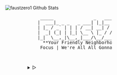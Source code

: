 <p align="center">
<img alt="faustzero1 Github Stats" src="https://github-readme-stats.vercel.app/api?username=faustzero1&show_icons=true&include_all_commits=true&hide_border=true&theme=midnight-purple">
</p>
  <p align="center">
    <pre>
                                 _____               _   _____              _ 
                                |  ___|_ _ _   _ ___| |_|__  /___ _ __ ___ / |
                                | |_ / _` | | | / __| __| / // _ \ '__/ _ \| |
                                |  _| (_| | |_| \__ \ |_ / /|  __/ | | (_) | |
                                |_|  \__,_|\__,_|___/\__/____\___|_|  \___/|_|
                                  **Your Friendly Neighborhood Hackerman** 
                                 Focus | We're All All Gonna Make It Brah! 🔱  
    </pre>
  </p>

<br>

<details align="center">
<summary> &#9655;</summary>

<h3>Site</h3><br>
<p align="center">
  <samp>
    [<a href="https://faustzero1.codeberg.page">Personal website</a>]
    [<a href="https://mstdn.starnix.network/@drfaustz">Mastodon</a>]
    [<a href="https://videos.danksquad.org/a/faustzero1">Peertube</a>]
  </samp>
    <h4>Bridge Account</h4>
    <samp>
      [<a href="https://twitter.com/faustzero1">Twitter (Bridge of my Mastodon) | Use uBlock Origin for your OPSEC sake</a>]  <br>
      [<a href="https://https://www.youtube.com/channel/UCnVI-iMQyZWEtSwAKzQrxHg/">Youtube (Bridge of my PeerTube) | Use uBlock Origin for your OPSEC sake</a>]  
    </samp>
</p>
<h3>Git Repository</h3><br>
<p align="center">
  <samp>
    [<a href="https://codeberg.org/faustzero1">Codeberg</a>]
      <h4>Bridge Account</h4>
      <samp>
        [<a href="https://github.com/faustzero1">Github (Bridge of my Codeberg) | Use uBlock Origin for your OPSEC sake</a>]  <br>
        [<a href="https://gitlab.com/faustzero1">Gitlab (Bridge of my Codeberg) | Use uBlock Origin for your OPSEC sake</a>]  
      </samp>
  </samp>
</p>
<hr>
<h3>Contact</h3><br>
<p align="center">
  <samp>
    [<a href="https://t.me/faustzero1">Telegram</a>]
    [<a href="https://getsession.org">Session</a>]
    [<a href="mailto:faustzero1@disroot.org">E-Mail</a>]
  </samp>
</p>

<h4>Session ID</h4><br>


```console
05a9fb5842b4c5cd966f533f69ff8499d0c8d1fbb1f04c79ee44b21ffc072b4e79
```


<h4>GPG Public Key</h4><br>

```sh
curl -sL https://github.com/faustzero1.gpg | gpg --import
```

```console
1292 9BB6 EB73 399E E909 E256 20C3 5813 96AB B88F
```

</details>


<!--
<img alt="faustzero1 Github Stats" src="https://github-readme-stats.vercel.app/api?username=faustzero1&show_icons=true&include_all_commits=true&hide_border=true&theme=midnight-purple">
<pre>
 _____               _   _____              _ 
|  ___|_ _ _   _ ___| |_|__  /___ _ __ ___ / |
| |_ / _` | | | / __| __| / // _ \ '__/ _ \| |
|  _| (_| | |_| \__ \ |_ / /|  __/ | | (_) | |
|_|  \__,_|\__,_|___/\__/____\___|_|  \___/|_|

Focus | We're All Gonna Make It Brah!
┌──┤ WHOAMI ├─────────▰▰▰
│
├─▣ UX Researcher
├─▣ Voyager
├─▣ FaustZero1 Website: https://faustzero1.codeberg.page
│
└───────────────────────────────────────────────────────────▰▰▰

┌──┤ SOCIAL ├────────────────────────────────────────────────────────▰▰▰
|
├─◈ Session: 
|   05a9fb5842b4c5cd966f533f69ff8499d0c8d1fbb1f04c79ee44b21ffc072b4e79
|
|
└────────────────────────────────────────────────────────▰▰▰

</pre>

<pre class="image-ascii_art">
      ............'''',,,,,,,,,;::;:ccc:;,:c::c;,''',loo;'''..,,'.',,;;..;c;
      ..............'''''',;;,,;::;;::cc:,,::::;,'''':ll:.....'...''''. ....
       .............''','',;;,,;::;,,;:::,',,;;;,'''',l:,..........
       ..............''''',,,,,,;;;,'',;;,''',;;;''''';'.......       ...  .
        ..............''''',,'',,;;,''',,''''',;;,''...........    ....'....
        ...................''''',,,'''''''..''';;;,'.....''..............''.
          .................''''',,,,'''''''...',;:;'.....................,,'
           ................''''',,;,''''''''..'',:;'.....'',,,,;;.........',
            ...............'''''',;;,''''''''..'';;;:loxO0KNWMMMK....'....''
           ...............''''''.',;,'';:codxk0KXWMMMMMMMMMMMMMMN...'''....,
           ...............'',:lodx;,,'OMMMMMMMMMMMMMMMMMMMMMMMMMW...''''..',
            .....,;cldxO0KNWMMMMMMc',,kMMMMMMMMMMMMMMMMMMMMMMMMMX....','''''
          .ok0KNMMMMMMMMMMMMMMMMMMl'''dMMMMMMMMMMMWNKXMMMMMMMMMO......',,,,,
           XMMMMMMMMMMMMMMMMMMMMMMd'''lNXK0kxdolc:,,lWMMMMMMMMd.......',,,,;
         ..0MMMMMMMMMMMMMMMMWNK0kxc',,,,;;,,,,;;::;xMMMMMMMMNl'........,;;;;
 ..........kMMMMMMMMWkxol::,''''',,,,,,,;;;;;;;;;:0MMMMMMMMXc;,''..''..';:::
...........xMMMMMMMMN''''..',,,,,,,,,;;;;;:;;;;;lNMMMMMMMM0c:;;,'''''''';ccc
...........oMMMMMMMMW'......',;::;;;;;;;:;;::::dWMMMMMMMWk:cc:;,,,'''',,,cll
...........lMMMMMMMMMlcldxk0KNWMN;;;;:::::::ccOMMMMMMMMNdccclc::;,,,,,,,,;ll
...........:MMMMMMMMMMMMMMMMMMMMWc::::::cccclKMMMMMMMMNdllllllc::;;;;;;;;;:o
.....'''''';MMMMMMMMMMMMMMMMMMMMMocccccccccdNMMMMMMMM0oolooooolc::;;;;;;:::l
....'',,;;,;WMMMMMMMMMMMMMMMMWNXKoccccccllxWMMMMMMMMOoooooooooolcc:ccccc:::c
.'''',,;;;;;NMMMMMMMMNOkxdolcc:::ccllllll0MMMMMMMMWxoooooddxkkO00KKlcccccccc
'''',,;;::::XMMMMMMMMK::::ccccccccclllloXMMMMMMMMWOO0KXNNWMMMMMMMMMo::::ccll
'',,,;;;::ccKMMMMMMMMN::cccclllcccllllxWMMMMMMMMMMMMMMMMMMMMMMMMMMMl........
',,,;;;:cccc0MMMMMMMMWlccclllllcllllooKMMMMMMMMMMMMMMMMMMMMMMMMMMMMo........
',,,;;;:cccckMMMMMMMMMollllllllllllllo0MMMMMMMMMMMMMMMMMMMWNK0Oxdol;''''''''
',,;;;::ccclxMMMMMMMMMdllllllllllllllokMMMMMMMMWNXKOkxoc:;''''''',,,,,,,,,,,
',,;;;::cclldMMMMMMMMMklllllllllllll:,:0Okdolc:;,,,,,,,,,;;;;;;;;,,,,,,,,,,'
,,;;;;::cclloMMMMMMMMMOllllooooool:,'',,,;;;;;::;;;;::::c:::;;,,,,,,...',;::
,,,;;;::cclllNWNXKK0Okdlloooooooc,,,,,,;;;;;;;;;;;;;::::::;,,,,,,,,,'..'',:c
,,,,;;;:::cllllllllllllooooolcc:,,,,,,,,,,,,,,;;;;::c::;,,''''',,,,;;.'',,:l
,,,,;;;;;:cllllllllllllloc:;,,;;;;;::::::::::::::::;;,,''''''''',,;;;.'',;cl
',,;::::ccccllllllllllllcclllooooooooooooooooollc:;,,,;;;;;:;,,,,;::'.'',;cl
,,,;;::::::cccllllllllllllllllllooooooooolllllllolllc;,,,,,'',,,;:::;;::cccl
',,,,,;;;;:::cccllllllllllllllllllllllllllllllllloooooc,''',,;::cccc:;,,,,,,
.''',,,,;;;;;::cccclllllllllllllllllllllllllllllloooooool:;,,,,,;;;,,'.....'
..'''',,,,;;;;:::cccccllllllllllllllllllllllllllllooooooooooc;,,,,,,,,'.....
</pre>

---

### #nobot #dontglow

---
Related to:
#Indonesia🇮🇩  #Voyager #Zyzz #Hardstyle #Workout #Train #SelfDevelopment #Tech #Technology #Efficiency #Privacy #Monero #FOSS #FLOSS #FreeSoftware #LibreSoftware #FreeasinFreedom #FreeHardware #HardwareMod #ThinkPad #UNIX #Linux #ArchLinux #VoidLinux #Gentoo #BSD #OpenBSD #Suckless #Hacking #Security #Networking #DevOps #UX #UXResearch #UXDesign
-->
